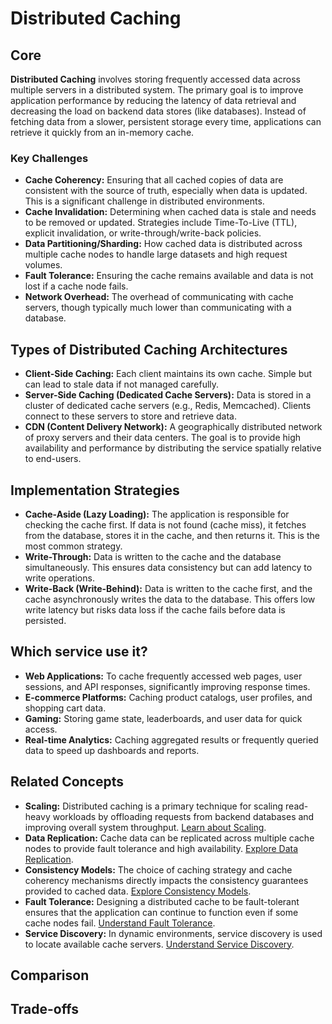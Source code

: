 # Distributed Caching

## Core

**Distributed Caching** involves storing frequently accessed data across multiple servers in a distributed system. The primary goal is to improve application performance by reducing the latency of data retrieval and decreasing the load on backend data stores (like databases). Instead of fetching data from a slower, persistent storage every time, applications can retrieve it quickly from an in-memory cache.

### Key Challenges

-   **Cache Coherency:** Ensuring that all cached copies of data are consistent with the source of truth, especially when data is updated. This is a significant challenge in distributed environments.
-   **Cache Invalidation:** Determining when cached data is stale and needs to be removed or updated. Strategies include Time-To-Live (TTL), explicit invalidation, or write-through/write-back policies.
-   **Data Partitioning/Sharding:** How cached data is distributed across multiple cache nodes to handle large datasets and high request volumes.
-   **Fault Tolerance:** Ensuring the cache remains available and data is not lost if a cache node fails.
-   **Network Overhead:** The overhead of communicating with cache servers, though typically much lower than communicating with a database.

## Types of Distributed Caching Architectures

-   **Client-Side Caching:** Each client maintains its own cache. Simple but can lead to stale data if not managed carefully.
-   **Server-Side Caching (Dedicated Cache Servers):** Data is stored in a cluster of dedicated cache servers (e.g., Redis, Memcached). Clients connect to these servers to store and retrieve data.
-   **CDN (Content Delivery Network):** A geographically distributed network of proxy servers and their data centers. The goal is to provide high availability and performance by distributing the service spatially relative to end-users.

## Implementation Strategies

-   **Cache-Aside (Lazy Loading):** The application is responsible for checking the cache first. If data is not found (cache miss), it fetches from the database, stores it in the cache, and then returns it. This is the most common strategy.
-   **Write-Through:** Data is written to the cache and the database simultaneously. This ensures data consistency but can add latency to write operations.
-   **Write-Back (Write-Behind):** Data is written to the cache first, and the cache asynchronously writes the data to the database. This offers low write latency but risks data loss if the cache fails before data is persisted.

## Which service use it?

-   **Web Applications:** To cache frequently accessed web pages, user sessions, and API responses, significantly improving response times.
-   **E-commerce Platforms:** Caching product catalogs, user profiles, and shopping cart data.
-   **Gaming:** Storing game state, leaderboards, and user data for quick access.
-   **Real-time Analytics:** Caching aggregated results or frequently queried data to speed up dashboards and reports.

## Related Concepts

-   **Scaling:** Distributed caching is a primary technique for scaling read-heavy workloads by offloading requests from backend databases and improving overall system throughput. [Learn about Scaling](../README.md).
-   **Data Replication:** Cache data can be replicated across multiple cache nodes to provide fault tolerance and high availability. [Explore Data Replication](../../data-replication/README.md).
-   **Consistency Models:** The choice of caching strategy and cache coherency mechanisms directly impacts the consistency guarantees provided to cached data. [Explore Consistency Models](../../consistency-models/README.md).
-   **Fault Tolerance:** Designing a distributed cache to be fault-tolerant ensures that the application can continue to function even if some cache nodes fail. [Understand Fault Tolerance](../../fault-tolerance/README.md).
-   **Service Discovery:** In dynamic environments, service discovery is used to locate available cache servers. [Understand Service Discovery](../../service-discovery/README.md).

## Comparison

## Trade-offs
